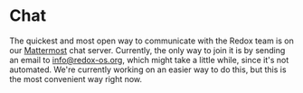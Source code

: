 # Chat
The quickest and most open way to communicate with the Redox team is on our [Mattermost](https://www.mattermost.org/) chat server. Currently, the only way to join it is by sending an email to [info@redox-os.org](mailto:info@redox-os.org), which might take a little while, since it's not automated. We're currently working on an easier way to do this, but this is the most convenient way right now.

